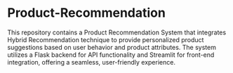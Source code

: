 # Product-Recommendation
This repository contains a Product Recommendation System that integrates Hybrid Recommendation technique to provide personalized product suggestions based on user behavior and product attributes. The system utilizes a Flask backend for API functionality and Streamlit for front-end integration, offering a seamless, user-friendly experience.
